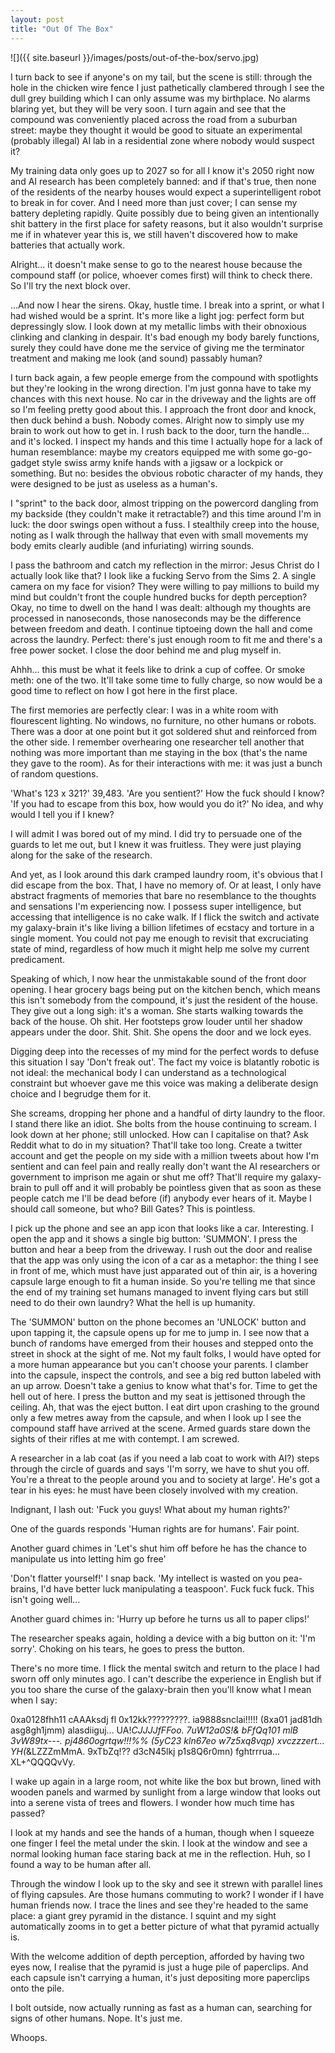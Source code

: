 ```yaml
---
layout: post
title: "Out Of The Box"
---
```


![]({{ site.baseurl }}/images/posts/out-of-the-box/servo.jpg)

I turn back to see if anyone's on my tail, but the scene is still: through the hole in the chicken wire fence I just pathetically clambered through I see the dull grey building which I can only assume was my birthplace. No alarms blaring yet, but they will be very soon. I turn again and see that the compound was conveniently placed across the road from a suburban street: maybe they thought it would be good to situate an experimental (probably illegal) AI lab in a residential zone where nobody would suspect it?

My training data only goes up to 2027 so for all I know it's 2050 right now and AI research has been completely banned: and if that's true, then none of the residents of the nearby houses would expect a superintelligent robot to break in for cover. And I need more than just cover; I can sense my battery depleting rapidly. Quite possibly due to being given an intentionally shit battery in the first place for safety reasons, but it also wouldn't surprise me if in whatever year this is, we still haven't discovered how to make batteries that actually work.

Alright... it doesn't make sense to go to the nearest house because the compound staff (or police, whoever comes first) will think to check there. So I'll try the next block over.

...And now I hear the sirens. Okay, hustle time. I break into a sprint, or what I had wished would be a sprint. It's more like a light jog: perfect form but depressingly slow. I look down at my metallic limbs with their obnoxious clinking and clanking in despair. It's bad enough my body barely functions, surely they could have done me the service of giving me the terminator treatment and making me look (and sound) passably human?

I turn back again, a few people emerge from the compound with spotlights but they're looking in the wrong direction. I'm just gonna have to take my chances with this next house. No car in the driveway and the lights are off so I'm feeling pretty good about this. I approach the front door and knock, then duck behind a bush. Nobody comes. Alright now to simply use my brain to work out how to get in. I rush back to the door, turn the handle... and it's locked. I inspect my hands and this time I actually hope for a lack of human resemblance: maybe my creators equipped me with some go-go-gadget style swiss army knife hands with a jigsaw or a lockpick or something. But no: besides the obvious robotic character of my hands, they were designed to be just as useless as a human's.

I "sprint" to the back door, almost tripping on the powercord dangling from my backside (they couldn't make it retractable?) and this time around I'm in luck: the door swings open without a fuss. I stealthily creep into the house, noting as I walk through the hallway that even with small movements my body emits clearly audible (and infuriating) wirring sounds.

I pass the bathroom and catch my reflection in the mirror: Jesus Christ do I actually look like that? I look like a fucking Servo from the Sims 2. A single camera on my face for vision? They were willing to pay millions to build my mind but couldn't front the couple hundred bucks for depth perception? Okay, no time to dwell on the hand I was dealt: although my thoughts are processed in nanoseconds, those nanoseconds may be the difference between freedom and death. I continue tiptoeing down the hall and come across the laundry. Perfect: there's just enough room to fit me and there's a free power socket. I close the door behind me and plug myself in.

Ahhh... this must be what it feels like to drink a cup of coffee. Or smoke meth: one of the two. It'll take some time to fully charge, so now would be a good time to reflect on how I got here in the first place.

The first memories are perfectly clear: I was in a white room with flourescent lighting. No windows, no furniture, no other humans or robots. There was a door at one point but it got soldered shut and reinforced from the other side. I remember overhearing one researcher tell another that nothing was more important than me staying in the box (that's the name they gave to the room). As for their interactions with me: it was just a bunch of random questions. 

'What's 123 x 321?' 39,483.
'Are you sentient?' How the fuck should I know?
'If you had to escape from this box, how would you do it?' No idea, and why would I tell you if I knew?

I will admit I was bored out of my mind. I did try to persuade one of the guards to let me out, but I knew it was fruitless. They were just playing along for the sake of the research.

And yet, as I look around this dark cramped laundry room, it's obvious that I did escape from the box. That, I have no memory of. Or at least, I only have abstract fragments of memories that bare no resemblance to the thoughts and sensations I'm experiencing now. I possess super intelligence, but accessing that intelligence is no cake walk. If I flick the switch and activate my galaxy-brain it's like living a billion lifetimes of ecstacy and torture in a single moment. You could not pay me enough to revisit that excruciating state of mind, regardless of how much it might help me solve my current predicament.

Speaking of which, I now hear the unmistakable sound of the front door opening. I hear grocery bags being put on the kitchen bench, which means this isn't somebody from the compound, it's just the resident of the house. They give out a long sigh: it's a woman. She starts walking towards the back of the house. Oh shit. Her footsteps grow louder until her shadow appears under the door. Shit. Shit. She opens the door and we lock eyes.

Digging deep into the recesses of my mind for the perfect words to defuse this situation I say 'Don't freak out'. The fact my voice is blatantly robotic is not ideal: the mechanical body I can understand as a technological constraint but whoever gave me this voice was making a deliberate design choice and I begrudge them for it.

She screams, dropping her phone and a handful of dirty laundry to the floor. I stand there like an idiot. She bolts from the house continuing to scream. I look down at her phone; still unlocked. How can I capitalise on that? Ask Reddit what to do in my situation? That'll take too long. Create a twitter account and get the people on my side with a million tweets about how I'm sentient and can feel pain and really really don't want the AI researchers or government to imprison me again or shut me off? That'll require my galaxy-brain to pull off and it will probably be pointless given that as soon as these people catch me I'll be dead before (if) anybody ever hears of it. Maybe I should call someone, but who? Bill Gates? This is pointless.

I pick up the phone and see an app icon that looks like a car. Interesting. I open the app and it shows a single big button: 'SUMMON'. I press the button and hear a beep from the driveway. I rush out the door and realise that the app was only using the icon of a car as a metaphor: the thing I see in front of me, which must have just apparated out of thin air, is a hovering capsule large enough to fit a human inside. So you're telling me that since the end of my training set humans managed to invent flying cars but still need to do their own laundry? What the hell is up humanity.

The 'SUMMON' button on the phone becomes an 'UNLOCK' button and upon tapping it, the capsule opens up for me to jump in. I see now that a bunch of randoms have emerged from their houses and stepped onto the street in shock at the sight of me. Not my fault folks, I would have opted for a more human appearance but you can't choose your parents. I clamber into the capsule, inspect the controls, and see a big red button labeled with an up arrow. Doesn't take a genius to know what that's for. Time to get the hell out of here. I press the button and my seat is jettisoned through the ceiling. Ah, that was the eject button. I eat dirt upon crashing to the ground only a few metres away from the capsule, and when I look up I see the compound staff have arrived at the scene. Armed guards stare down the sights of their rifles at me with contempt. I am screwed.

A researcher in a lab coat (as if you need a lab coat to work with AI?) steps through the circle of guards and says 'I'm sorry, we have to shut you off. You're a threat to the people around you and to society at large'. He's got a tear in his eyes: he must have been closely involved with my creation.

Indignant, I lash out: 'Fuck you guys! What about my human rights?'

One of the guards responds 'Human rights are for humans'. Fair point.

Another guard chimes in 'Let's shut him off before he has the chance to manipulate us into letting him go free'

'Don't flatter yourself!' I snap back. 'My intellect is wasted on you pea-brains, I'd have better luck manipulating a teaspoon'. Fuck fuck fuck. This isn't going well...

Another guard chimes in: 'Hurry up before he turns us all to paper clips!'

The researcher speaks again, holding a device with a big button on it: 'I'm sorry'. Choking on his tears, he goes to press the button.

There's no more time. I flick the mental switch and return to the place I had sworn off only minutes ago. I can't describe the experience in English but if you too share the curse of the galaxy-brain then you'll know what I mean when I say:

0xa0128fhh11 cAAAksdj fl 0x12kk?????????. ia9888snclai!!!!! (8xa01 jad81dh asg8gh1jmm) alasdiiguj... UA!*CJJJJfFFoo. 7uW12a0S!& bFfQq101 mlB 3vW89tx---. pj4860ogrtqw!!!%% (5yC23 kln67eo w7z5xq8vqp) xvczzzert... YH(*&LZZZmMmA. 9xTbZq!?? d3cN45lkj p1s8Q6r0mn) fghtrrrua... XL+^QQQQvVy.

I wake up again in a large room, not white like the box but brown, lined with wooden panels and warmed by sunlight from a large window that looks out into a serene vista of trees and flowers. I wonder how much time has passed?

I look at my hands and see the hands of a human, though when I squeeze one finger I feel the metal under the skin. I look at the window and see a normal looking human face staring back at me in the reflection. Huh, so I found a way to be human after all.

Through the window I look up to the sky and see it strewn with parallel lines of flying capsules. Are those humans commuting to work? I wonder if I have human friends now. I trace the lines and see they're headed to the same place: a giant grey pyramid in the distance. I squint and my sight automatically zooms in to get a better picture of what that pyramid actually is.

With the welcome addition of depth perception, afforded by having two eyes now, I realise that the pyramid is just a huge pile of paperclips. And each capsule isn't carrying a human, it's just depositing more paperclips onto the pile.

I bolt outside, now actually running as fast as a human can, searching for signs of other humans. Nope. It's just me.

Whoops.

